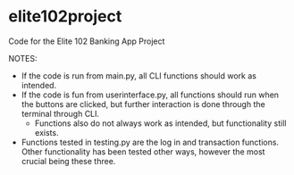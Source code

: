 # elite102project

Code for the Elite 102 Banking App Project

NOTES:

- If the code is run from main.py, all CLI functions should work as intended.
- If the code is fun from userinterface.py, all functions should run when the buttons are clicked, but further interaction is done through the terminal through CLI.
  - Functions also do not always work as intended, but functionality still exists.
- Functions tested in testing.py are the log in and transaction functions. Other functionality has been tested other ways, however the most crucial being these three.
